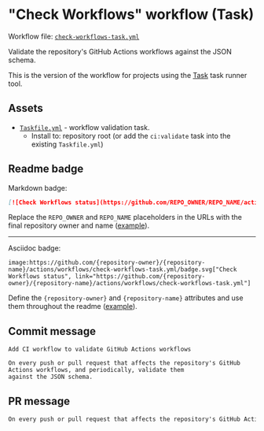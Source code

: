 # "Check Workflows" workflow (Task)

Workflow file: [`check-workflows-task.yml`](check-workflows-task.yml)

Validate the repository's GitHub Actions workflows against the JSON schema.

This is the version of the workflow for projects using the [Task](https://taskfile.dev/#/) task runner tool.

## Assets

- [`Taskfile.yml`](assets/check-workflows-task/Taskfile.yml) - workflow validation task.
  - Install to: repository root (or add the `ci:validate` task into the existing `Taskfile.yml`)

## Readme badge

Markdown badge:

```markdown
[![Check Workflows status](https://github.com/REPO_OWNER/REPO_NAME/actions/workflows/check-workflows-task.yml/badge.svg)](https://github.com/REPO_OWNER/REPO_NAME/actions/workflows/check-workflows-task.yml)
```

Replace the `REPO_OWNER` and `REPO_NAME` placeholders in the URLs with the final repository owner and name ([example](https://raw.githubusercontent.com/arduino-libraries/ArduinoIoTCloud/master/README.md)).

---

Asciidoc badge:

```adoc
image:https://github.com/{repository-owner}/{repository-name}/actions/workflows/check-workflows-task.yml/badge.svg["Check Workflows status", link="https://github.com/{repository-owner}/{repository-name}/actions/workflows/check-workflows-task.yml"]
```

Define the `{repository-owner}` and `{repository-name}` attributes and use them throughout the readme ([example](https://raw.githubusercontent.com/arduino-libraries/WiFiNINA/master/README.adoc)).

## Commit message

```
Add CI workflow to validate GitHub Actions workflows

On every push or pull request that affects the repository's GitHub Actions workflows, and periodically, validate them
against the JSON schema.
```

## PR message

```markdown
On every push or pull request that affects the repository's GitHub Actions workflows, and periodically, validate them against the JSON schema.
```
